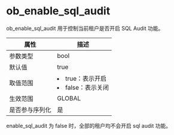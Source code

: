 # ob_enable_sql_audit

ob_enable_sql_audit 用于控制当前租户是否开启 SQL Audit 功能。

| **属性**  |                                                      **描述**                                                      |
|---------|------------------------------------------------------------------------------------------------------------------|
| 参数类型    | bool                                                                                                             |
| 默认值     | true                                                                                                             |
| 取值范围    | <li> true：表示开启   <li> false：表示关闭    |
| 生效范围    | GLOBAL                                                                                                           |
| 是否参与序列化 | 是                                                                                                                |

enable_sql_audit 为 false 时，全部的租户均不会开启 sql audit 功能。
